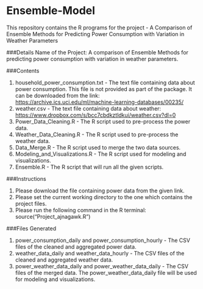 # Ensemble-Model
This repository contains the R programs for the project - A Comparison of Ensemble Methods for Predicting Power Consumption with Variation in Weather Parameters

###Details
Name of the Project: A comparison of Ensemble Methods for predicting power consumption with variation in weather parameters.   

###Contents 
1) household_power_consumption.txt - The text file containing data about power consumption. This file is not provided as part of the package. It can be downloaded from the link: https://archive.ics.uci.edu/ml/machine-learning-databases/00235/      
2) weather.csv - The text file containing data about weather: https://www.dropbox.com/s/bcc7cbdkztldkui/weather.csv?dl=0   
3) Power_Data_Cleaning.R - The R script used to pre-process the power data.   
4) Weather_Data_Cleaning.R - The R script used to pre-process the weather data.   
5) Data_Merge.R - The R script used to merge the two data sources.   
6) Modeling_and_Visualizations.R - The R script used for modeling and visualizations.   
7) Ensemble.R - The R script that will run all the given scripts.   

###Instructions 
1) Please download the file containing power data from the given link.   
2) Please set the current working directory to the one which contains the project files.   
3) Please run the following command in the R terminal: source(“Project_ajnagawk.R”)   

###Files Generated 
1) power_consumption_daily and power_consumption_hourly - The CSV files of the cleaned and aggregated power data.   
2) weather_data_daily and weather_data_hourly - The CSV files of the cleaned and aggregated weather data.   
3) power_weather_data_daily and power_weather_data_daily - The CSV files of the merged data. The power_weather_data_daily file will be used for modeling and visualizations.
